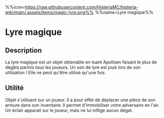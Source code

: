 %%icon=https://raw.githubusercontent.com/HisteriaMC/histeria-wiki/main/.assets/items/magic-lyre.png%%
%%name=Lyre magique%%

# Lyre magique

## Description
La lyre magique est un objet obtenable en tuant Apolloen faisant le plus de dégâts parmis tous les joueurs.
Un son de lyre est joué lors de son utilisation ! Elle ne peut qu'être utilisé qu'une fois.

## Utilité
Objet s'utilisant sur un joueur. Il a pour effet de déplacer une pièce de son armure dans son inventaire. Il permet d'immobiliser votre adversaire en l'air. Un éclair apparait sur le joueur, mais ne lui inflige aucun dégat. 